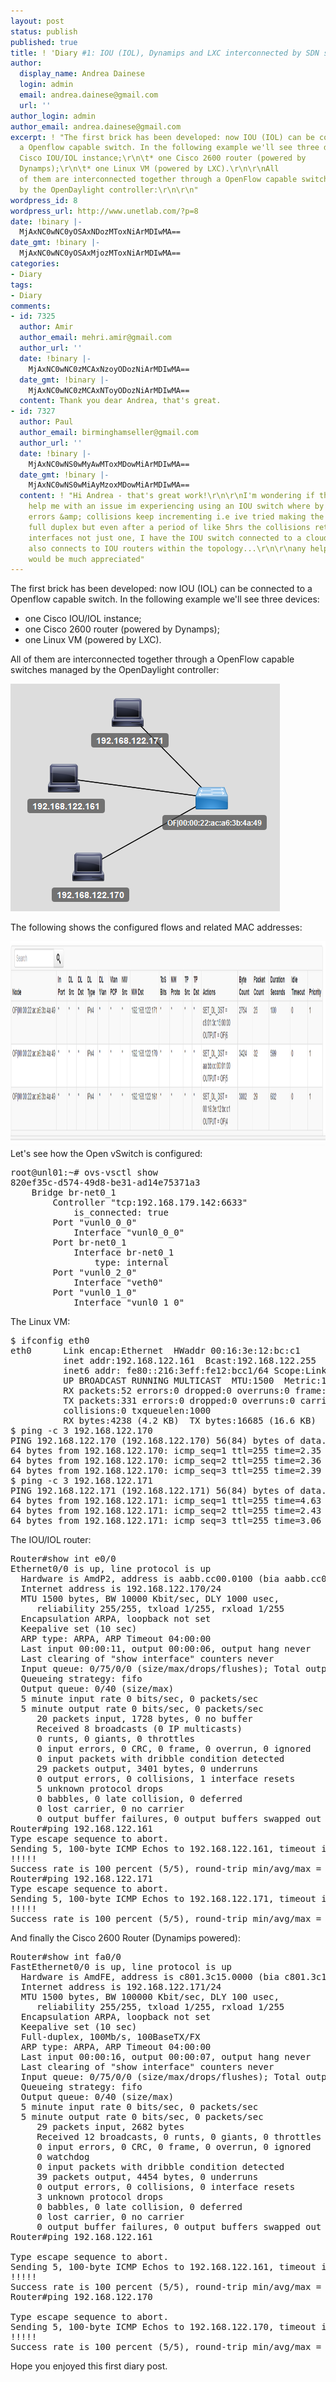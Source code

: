 ```yaml
---
layout: post
status: publish
published: true
title: ! 'Diary #1: IOU (IOL), Dynamips and LXC interconnected by SDN switch'
author:
  display_name: Andrea Dainese
  login: admin
  email: andrea.dainese@gmail.com
  url: ''
author_login: admin
author_email: andrea.dainese@gmail.com
excerpt: ! "The first brick has been developed: now IOU (IOL) can be connected to
  a Openflow capable switch. In the following example we'll see three devices:\r\n\r\n\t* one
  Cisco IOU/IOL instance;\r\n\t* one Cisco 2600 router (powered by
  Dynamps);\r\n\t* one Linux VM (powered by LXC).\r\n\r\nAll
  of them are interconnected together through a OpenFlow capable switches managed
  by the OpenDaylight controller:\r\n\r\n"
wordpress_id: 8
wordpress_url: http://www.unetlab.com/?p=8
date: !binary |-
  MjAxNC0wNC0yOSAxNDozMToxNiArMDIwMA==
date_gmt: !binary |-
  MjAxNC0wNC0yOSAxMjozMToxNiArMDIwMA==
categories:
- Diary
tags:
- Diary
comments:
- id: 7325
  author: Amir
  author_email: mehri.amir@gmail.com
  author_url: ''
  date: !binary |-
    MjAxNC0wNC0zMCAxNzoyODozNiArMDIwMA==
  date_gmt: !binary |-
    MjAxNC0wNC0zMCAxNToyODozNiArMDIwMA==
  content: Thank you dear Andrea, that's great.
- id: 7327
  author: Paul
  author_email: birminghamseller@gmail.com
  author_url: ''
  date: !binary |-
    MjAxNC0wNS0wMyAwMToxMDowMiArMDIwMA==
  date_gmt: !binary |-
    MjAxNC0wNS0wMiAyMzoxMDowMiArMDIwMA==
  content: ! "Hi Andrea - that's great work!\r\n\r\nI'm wondering if this switch could
    help me with an issue im experiencing using an IOU switch where by the output
    errors &amp; collisions keep incrementing i.e ive tried making the interfaces
    full duplex but even after a period of like 5hrs the collisions return on all
    interfaces not just one, I have the IOU switch connected to a cloud then the switch
    also connects to IOU routers within the topology...\r\n\r\nany help you can provide
    would be much appreciated"
---
```


The first brick has been developed: now IOU (IOL) can be connected to a Openflow capable switch. In the following example we'll see three devices:

* one Cisco IOU/IOL instance;
* one Cisco 2600 router (powered by Dynamps);
* one Linux VM (powered by LXC).

All of them are interconnected together through a OpenFlow capable switches managed by the OpenDaylight controller:

<a id="more"></a><a id="more-8"></a>

<a href="/images/posts/2014/04/diary1_dashboard.png"><img class="aligncenter wp-image-9 size-full" src="/images/posts/2014/04/diary1_dashboard.png" alt="Diary #1 Dashboard" width="431" height="364" /></a>

The following shows the configured flows and related MAC addresses:

<a href="/images/posts/2014/04/diary1_flows.png"><img class="aligncenter wp-image-10 size-full" src="/images/posts/2014/04/diary1_flows.png" alt="Diary #1 Flows" width="1308" height="328" /></a>
Let's see how the Open vSwitch is configured:
<pre>root@unl01:~# ovs-vsctl show
820ef35c-d574-49d8-be31-ad14e75371a3
    Bridge br-net0_1
        Controller "tcp:192.168.179.142:6633"
            is_connected: true
        Port "vunl0_0_0"
            Interface "vunl0_0_0"
        Port br-net0_1
            Interface br-net0_1
                type: internal
        Port "vunl0_2_0"
            Interface "veth0"
        Port "vunl0_1_0"
            Interface "vunl0_1_0"</pre>
The Linux VM:
<pre>$ ifconfig eth0
eth0      Link encap:Ethernet  HWaddr 00:16:3e:12:bc:c1
          inet addr:192.168.122.161  Bcast:192.168.122.255  Mask:255.255.255.0
          inet6 addr: fe80::216:3eff:fe12:bcc1/64 Scope:Link
          UP BROADCAST RUNNING MULTICAST  MTU:1500  Metric:1
          RX packets:52 errors:0 dropped:0 overruns:0 frame:0
          TX packets:331 errors:0 dropped:0 overruns:0 carrier:0
          collisions:0 txqueuelen:1000
          RX bytes:4238 (4.2 KB)  TX bytes:16685 (16.6 KB)
$ ping -c 3 192.168.122.170
PING 192.168.122.170 (192.168.122.170) 56(84) bytes of data.
64 bytes from 192.168.122.170: icmp_seq=1 ttl=255 time=2.35 ms
64 bytes from 192.168.122.170: icmp_seq=2 ttl=255 time=2.36 ms
64 bytes from 192.168.122.170: icmp_seq=3 ttl=255 time=2.39 ms
$ ping -c 3 192.168.122.171
PING 192.168.122.171 (192.168.122.171) 56(84) bytes of data.
64 bytes from 192.168.122.171: icmp_seq=1 ttl=255 time=4.63 ms
64 bytes from 192.168.122.171: icmp_seq=2 ttl=255 time=2.43 ms
64 bytes from 192.168.122.171: icmp_seq=3 ttl=255 time=3.06 ms</pre>
The IOU/IOL router:
<pre>Router#show int e0/0
Ethernet0/0 is up, line protocol is up
  Hardware is AmdP2, address is aabb.cc00.0100 (bia aabb.cc00.0100)
  Internet address is 192.168.122.170/24
  MTU 1500 bytes, BW 10000 Kbit/sec, DLY 1000 usec,
     reliability 255/255, txload 1/255, rxload 1/255
  Encapsulation ARPA, loopback not set
  Keepalive set (10 sec)
  ARP type: ARPA, ARP Timeout 04:00:00
  Last input 00:00:11, output 00:00:06, output hang never
  Last clearing of "show interface" counters never
  Input queue: 0/75/0/0 (size/max/drops/flushes); Total output drops: 0
  Queueing strategy: fifo
  Output queue: 0/40 (size/max)
  5 minute input rate 0 bits/sec, 0 packets/sec
  5 minute output rate 0 bits/sec, 0 packets/sec
     20 packets input, 1728 bytes, 0 no buffer
     Received 8 broadcasts (0 IP multicasts)
     0 runts, 0 giants, 0 throttles
     0 input errors, 0 CRC, 0 frame, 0 overrun, 0 ignored
     0 input packets with dribble condition detected
     29 packets output, 3401 bytes, 0 underruns
     0 output errors, 0 collisions, 1 interface resets
     5 unknown protocol drops
     0 babbles, 0 late collision, 0 deferred
     0 lost carrier, 0 no carrier
     0 output buffer failures, 0 output buffers swapped out
Router#ping 192.168.122.161
Type escape sequence to abort.
Sending 5, 100-byte ICMP Echos to 192.168.122.161, timeout is 2 seconds:
!!!!!
Success rate is 100 percent (5/5), round-trip min/avg/max = 1/2/5 ms
Router#ping 192.168.122.171
Type escape sequence to abort.
Sending 5, 100-byte ICMP Echos to 192.168.122.171, timeout is 2 seconds:
!!!!!
Success rate is 100 percent (5/5), round-trip min/avg/max = 3/3/3 ms</pre>
And finally the Cisco 2600 Router (Dynamips powered):
<pre>Router#show int fa0/0
FastEthernet0/0 is up, line protocol is up
  Hardware is AmdFE, address is c801.3c15.0000 (bia c801.3c15.0000)
  Internet address is 192.168.122.171/24
  MTU 1500 bytes, BW 100000 Kbit/sec, DLY 100 usec,
     reliability 255/255, txload 1/255, rxload 1/255
  Encapsulation ARPA, loopback not set
  Keepalive set (10 sec)
  Full-duplex, 100Mb/s, 100BaseTX/FX
  ARP type: ARPA, ARP Timeout 04:00:00
  Last input 00:00:16, output 00:00:07, output hang never
  Last clearing of "show interface" counters never
  Input queue: 0/75/0/0 (size/max/drops/flushes); Total output drops: 0
  Queueing strategy: fifo
  Output queue: 0/40 (size/max)
  5 minute input rate 0 bits/sec, 0 packets/sec
  5 minute output rate 0 bits/sec, 0 packets/sec
     29 packets input, 2682 bytes
     Received 12 broadcasts, 0 runts, 0 giants, 0 throttles
     0 input errors, 0 CRC, 0 frame, 0 overrun, 0 ignored
     0 watchdog
     0 input packets with dribble condition detected
     39 packets output, 4454 bytes, 0 underruns
     0 output errors, 0 collisions, 0 interface resets
     3 unknown protocol drops
     0 babbles, 0 late collision, 0 deferred
     0 lost carrier, 0 no carrier
     0 output buffer failures, 0 output buffers swapped out
Router#ping 192.168.122.161

Type escape sequence to abort.
Sending 5, 100-byte ICMP Echos to 192.168.122.161, timeout is 2 seconds:
!!!!!
Success rate is 100 percent (5/5), round-trip min/avg/max = 1/2/4 ms
Router#ping 192.168.122.170

Type escape sequence to abort.
Sending 5, 100-byte ICMP Echos to 192.168.122.170, timeout is 2 seconds:
!!!!!
Success rate is 100 percent (5/5), round-trip min/avg/max = 1/2/4 ms</pre>
Hope you enjoyed this first diary post.
